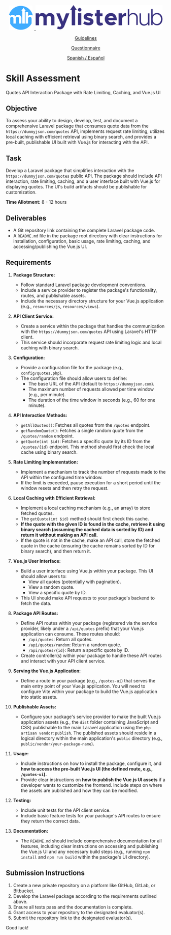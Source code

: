 <p align="center">
    <a href="https://mylisterhub.com" target="_blank">
        <img src="https://raw.githubusercontent.com/FmTod2/skill-assessment/7ff556c2bb35948c7ee4e23667191ed05d8f88f3/assets/logo.svg" width="75" alt="Logo" style="padding-right: 5px;">
        <img src="https://raw.githubusercontent.com/FmTod2/skill-assessment/7ff556c2bb35948c7ee4e23667191ed05d8f88f3/assets/company.svg" width="400" alt="MyListerHub" style="padding-bottom: 2px;">
    </a>
</p>

<p align="center">
    <a href="https://github.com/FmTod/">Guidelines</a>
</p>

<p align="center">
    <a href="https://forms.gle/gSqn6SE3Wa65b3bS7">Questionnaire</a>
</p>

<p align="center">
    <a href="./LEAME.md">Spanish / Español</a>
</p>

# Skill Assessment

Quotes API Interaction Package with Rate Limiting, Caching, and Vue.js UI

## Objective

To assess your ability to design, develop, test, and document a comprehensive Laravel package that consumes quote data from the `https://dummyjson.com/quotes` API, implements request rate limiting, utilizes local caching with efficient retrieval using binary search, and provides a pre-built, publishable UI built with Vue.js for interacting with the API.

## Task

Develop a Laravel package that simplifies interaction with the `https://dummyjson.com/quotes` public API. The package should include API interaction, rate limiting, caching, and a user interface built with Vue.js for displaying quotes. The UI's build artifacts should be publishable for customization.

**Time Allotment:** 8 - 12 hours

## Deliverables

* A Git repository link containing the complete Laravel package code.
* A `README.md` file in the package root directory with clear instructions for installation, configuration, basic usage, rate limiting, caching, and accessing/publishing the Vue.js UI.

## Requirements

1. **Package Structure:**
    * Follow standard Laravel package development conventions.
    * Include a service provider to register the package's functionality, routes, and publishable assets.
    * Include the necessary directory structure for your Vue.js application (e.g., `resources/js`, `resources/views`).

2. **API Client Service:**
    * Create a service within the package that handles the communication with the `https://dummyjson.com/quotes` API using Laravel's HTTP client.
    * This service should incorporate request rate limiting logic and local caching with binary search.

3. **Configuration:**
    * Provide a configuration file for the package (e.g., `config/quotes.php`).
    * The configuration file should allow users to define:
        * The base URL of the API (default to `https://dummyjson.com`).
        * The maximum number of requests allowed per time window (e.g., per minute).
        * The duration of the time window in seconds (e.g., 60 for one minute).

4. **API Interaction Methods:**
    * `getAllQuotes()`: Fetches all quotes from the `/quotes` endpoint.
    * `getRandomQuote()`: Fetches a single random quote from the `/quotes/random` endpoint.
    * `getQuote(int $id)`: Fetches a specific quote by its ID from the `/quotes/{id}` endpoint. This method should first check the local cache using binary search.

5. **Rate Limiting Implementation:**
    * Implement a mechanism to track the number of requests made to the API within the configured time window.
    * If the limit is exceeded, pause execution for a short period until the window resets and then retry the request.

6. **Local Caching with Efficient Retrieval:**
    * Implement a local caching mechanism (e.g., an array) to store fetched quotes.
    * The `getQuote(int $id)` method should first check this cache.
    * **If the quote with the given ID is found in the cache, retrieve it using binary search (assuming the cached data is sorted by ID) and return it without making an API call.**
    * If the quote is not in the cache, make an API call, store the fetched quote in the cache (ensuring the cache remains sorted by ID for binary search), and then return it.

7. **Vue.js User Interface:**
    * Build a user interface using Vue.js within your package. This UI should allow users to:
        * View all quotes (potentially with pagination).
        * View a random quote.
        * View a specific quote by ID.
    * This UI should make API requests to your package's backend to fetch the data.

8. **Package API Routes:**
    * Define API routes within your package (registered via the service provider, likely under a `/api/quotes` prefix) that your Vue.js application can consume. These routes should:
        * `/api/quotes`: Return all quotes.
        * `/api/quotes/random`: Return a random quote.
        * `/api/quotes/{id}`: Return a specific quote by ID.
    * Create controller(s) within your package to handle these API routes and interact with your API client service.

9. **Serving the Vue.js Application:**
    * Define a route in your package (e.g., `/quotes-ui`) that serves the main entry point of your Vue.js application. You will need to configure Vite within your package to build the Vue.js application into static assets.

10. **Publishable Assets:**
    * Configure your package's service provider to make the built Vue.js application assets (e.g., the `dist` folder containing JavaScript and CSS) publishable to the main Laravel application using the `php artisan vendor:publish`. The published assets should reside in a logical directory within the main application's `public` directory (e.g., `public/vendor/your-package-name`).

11. **Usage:**
    * Include instructions on how to install the package, configure it, and **how to access the pre-built Vue.js UI (the defined route, e.g., `/quotes-ui`).**
    * Provide clear instructions on **how to publish the Vue.js UI assets** if a developer wants to customize the frontend. Include steps on where the assets are published and how they can be modified.

12. **Testing:**
    * Include unit tests for the API client service.
    * Include basic feature tests for your package's API routes to ensure they return the correct data.

13. **Documentation:**
    * The `README.md` should include comprehensive documentation for all features, including clear instructions on accessing and publishing the Vue.js UI and any necessary build steps (e.g., running `npm install` and `npm run build` within the package's UI directory).

## Submission Instructions

1. Create a new private repository on a platform like GitHub, GitLab, or Bitbucket.
2. Develop the Laravel package according to the requirements outlined above.
3. Ensure all tests pass and the documentation is complete.
4. Grant access to your repository to the designated evaluator(s).
5. Submit the repository link to the designated evaluator(s).

Good luck!
